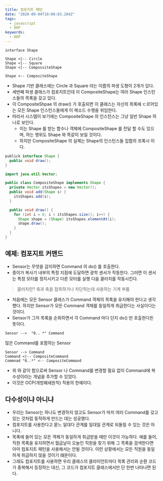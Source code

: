 ```yaml
---
title: 컴포지트 패턴
date: "2020-09-04T10:00:03.284Z"
tags:
  - javascript
  - OOP
keywords:
  - OOP
---
```


```uml
interface Shape

Shape <|-- Circle
Shape <|-- Square
Shape <|-- CompossiteShape

Shape <-- CompositeShape
```

- Shape 기반 클래스에는 Circle 과 Square 라는 이름의 파생 도형이 2개가 있다.
- 세번째 파생 클래스가 컴포지트인데 이 CompositeShape는 여러 Shape 인스턴스들의 목록을 갖고 있다.
- 이 CompositeShpae 의 draw() 가 호출되면 이 클래스는 자신의 목록에 ㄷ르어있는 모든 Shape 인스턴스들에게 이 메소드 수행을 위임한다.
- 따라서 시스템이 보기에는 CompositeShape 의 인스턴스는 그냥 일반 Shape 하나로 보인다.
  - 이는 Shape 를 받는 함수나 객체에 CompositeShape 를 전달 할 수도 있으며, 하는 행위도 Shape 와 똑같이 보일 것이다.
  - 하지만 CompositeShape 의 실체는 Shape의 인스턴스들 집합의 프록시 이다.

```java
publick interface Shape {
  public void draw();
}
```

```java
import java.util.Vector;

public class CompositeShape implements Shape {
  private Vector itsShapes = new Vector();
  public void add(Shape s) {
    itsShapes.add(s);
  }

  public void draw() {
    for (int i = 0; i < itsShapes.size(); i++) {
      Shape shape = (Shape) itsShapes.elementAt(i);
      shape.draw();
    }
  }
}
```

## 예제: 컴포지트 커맨드

- Sensor는 무엇을 감지하면 Command 의 do() 를 호출한다.
- 종이가 복사기 내부의 특정 지점에 도달하면 광학 센서가 작동한다. 그러면 이 센서는 특정 모터를 정지시키고 다른 모터를 실행 다음 클러치를 작동시킨다.

> 클러치란? 축과 축을 접촉하거나 차단하는데 사용하는 기계 부품

- 처음에는 모든 Sensor 클래스가 Command 객체의 목록을 유지해야 한다고 생각헀다. 하지만 Sensor가 모든 Command 객체를 동일하게 취급한다는 사실이다는 것이다.
- Sensor가 그저 목록을 순회하면서 각 Command 마다 단지 do() 만 호출한다든 뜻이다.

```uml
Sensor -->  "0.. *" Command
```

많은 Command를 포함하는 Sensor

```uml
Sensor --> Command
Command <|-- CompositeCommand
Commnad "0..*" <-- CompositeCommand
```

- 위 와 같이 함으로써 Sensor 나 Command를 변경할 필요 없이 Command에 복수성이라는 개념을 추가할 수 있었다.
- 이것은 OCP(개방폐쇄원칙) 적용의 한예이다.

## 다수성이냐 아니냐

- 우리는 Sensor는 하나도 변경하지 않고도 Sensor가 마치 여러 Command를 갖고 있는 것처럼 동작하게 만드는 데는 성공했다.
- 컴포지트를 사용한다고 몯느 일대다 관계를 일대일 관계로 되돌릴 수 있는 것은 아니다.
- 목록에 들어 있는 모든 객체가 동일하게 취급받을 때만 이것이 가능하다. 예를 들어, 직원 목록을 유지하면서 월급날이 오늘인 직원을 찾기 위해 그 목록을 검색한다면 아마 컴포지트 패턴을 사용해서는 안될 것이다. 이런 상황에서는 모든 직원을 동일하게 취급하지 않을 것이기 떄문이다.
- 그래도 컴포지트를 사용하면 우리 클래스의 클라이언트마다 목록 관리와 순환 코드가 중복해서 등장하는 대신, 그 코드가 컴포지트 클래스에서만 단 한번 나타나면 된다.
